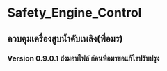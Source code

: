 # Safety_Engine_Control
## ควบคุมเครื่องสูบน้ำดับเพลิง(พี่อมร)
### Version 0.9.0.1 ส่งมอบไฟล์ ก่อนพี่อมรขอแก้ไขปรับปรุง
